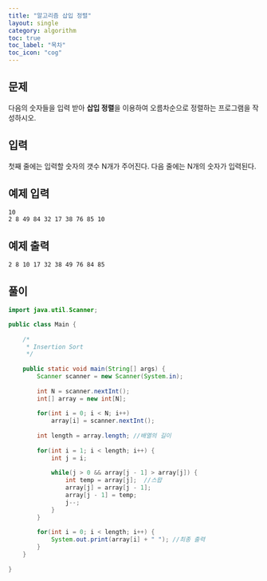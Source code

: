 ```yaml
---
title: "알고리즘 삽입 정렬"
layout: single
category: algorithm
toc: true
toc_label: "목차"
toc_icon: "cog"
---
```


## 문제
다음의 숫자들을 입력 받아 **삽입 정렬**을 이용하여 오름차순으로 정렬하는 프로그램을 작성하시오.

## 입력
첫째 줄에는 입력할 숫자의 갯수 N개가 주어진다.
다음 줄에는 N개의 숫자가 입력된다.

## 예제 입력
```
10
2 8 49 84 32 17 38 76 85 10
```

## 예제 출력
```
2 8 10 17 32 38 49 76 84 85 
```

## 풀이
```java
import java.util.Scanner;

public class Main {
	
	/*
	 * Insertion Sort
	 */
	
	public static void main(String[] args) {
		Scanner scanner = new Scanner(System.in);
		
		int N = scanner.nextInt();
		int[] array = new int[N];
		
		for(int i = 0; i < N; i++)
			array[i] = scanner.nextInt();
		
		int length = array.length; //배열의 길이
		
		for(int i = 1; i < length; i++) {
			int j = i;
			
			while(j > 0 && array[j - 1] > array[j]) {
				int temp = array[j];  //스왑
				array[j] = array[j - 1];
				array[j - 1] = temp;
				j--;
			}
		}
		
		for(int i = 0; i < length; i++) {
			System.out.print(array[i] + " "); //최종 출력
		}
	}
	
}

```
